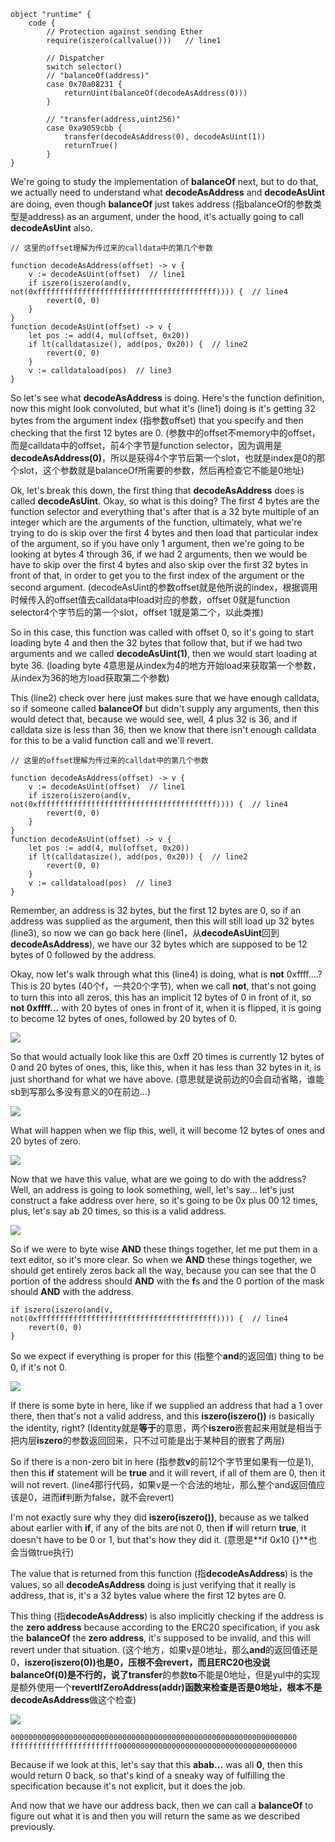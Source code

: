 ```solidity
object "runtime" {
    code {
        // Protection against sending Ether
        require(iszero(callvalue()))   // line1

        // Dispatcher
        switch selector()
        // "balanceOf(address)"
        case 0x70a08231 {
        	returnUint(balanceOf(decodeAsAddress(0)))
        }

        // "transfer(address,uint256)"
        case 0xa9059cbb {
        	transfer(decodeAsAddress(0), decodeAsUint(1))
        	returnTrue()
    	}
}
```

We're going to study the implementation of **balanceOf** next, but to do that, we actually need to understand what **decodeAsAddress** and **decodeAsUint** are doing, even though **balanceOf** just takes address (指balanceOf的参数类型是address) as an argument, under the hood, it's actually going to call **decodeAsUint** also.

```solidity
// 这里的offset理解为传过来的calldata中的第几个参数

function decodeAsAddress(offset) -> v {
    v := decodeAsUint(offset)  // line1
    if iszero(iszero(and(v, not(0xffffffffffffffffffffffffffffffffffffffff)))) {  // line4
    	revert(0, 0)
    }
}
function decodeAsUint(offset) -> v {
    let pos := add(4, mul(offset, 0x20))
    if lt(calldatasize(), add(pos, 0x20)) {  // line2
    	revert(0, 0)
    }
    v := calldataload(pos)  // line3
}
```

So let's see what **decodeAsAddress** is doing. Here's the function definition, now this might look convoluted, but what it's (line1) doing is it's getting 32 bytes from the argument index (指参数offset) that you specify and then checking that the first 12 bytes are 0. (参数中的offset不memory中的offset，而是calldata中的offset，前4个字节是function selector，因为调用是**decodeAsAddress(0)**，所以是获得4个字节后第一个slot，也就是index是0的那个slot，这个参数就是balanceOf所需要的参数，然后再检查它不能是0地址)

Ok, let's break this down, the first thing that **decodeAsAddress** does is called **decodeAsUint**. Okay, so what is this doing? The first 4 bytes are the function selector and everything that's after that is a 32 byte multiple of an integer which are the arguments of the function, ultimately, what we're trying to do is skip over the first 4 bytes and then load that particular index of the argument, so if you have only 1 argument, then we're going to be looking at bytes 4 through 36, if we had 2 arguments, then we would be have to skip over the first 4 bytes and also skip over the first 32 bytes in front of that, in order to get you to the first index of the argument or the second argument. (decodeAsUint的参数offset就是他所说的index，根据调用时候传入的offset值去calldata中load对应的参数，offset 0就是function selector4个字节后的第一个slot，offset 1就是第二个，以此类推)

So in this case, this function was called with offset 0, so it's going to start loading byte 4 and then the 32 bytes that follow that, but if we had two arguments and we called **decodeAsUint(1)**, then we would start loading at byte 36. (loading byte 4意思是从index为4的地方开始load来获取第一个参数，从index为36的地方load获取第二个参数)

This (line2) check over here just makes sure that we have enough calldata, so if someone called **balanceOf** but didn't supply any arguments, then this would detect that, because we would see, well, 4 plus 32 is 36, and if calldata size is less than 36, then we know that there isn't enough calldata for this to be a valid function call and we'll revert.

```solidity
// 这里的offset理解为传过来的calldat中的第几个参数

function decodeAsAddress(offset) -> v {
    v := decodeAsUint(offset)  // line1
    if iszero(iszero(and(v, not(0xffffffffffffffffffffffffffffffffffffffff)))) {  // line4
    	revert(0, 0)
    }
}
function decodeAsUint(offset) -> v {
    let pos := add(4, mul(offset, 0x20))
    if lt(calldatasize(), add(pos, 0x20)) {  // line2
    	revert(0, 0)
    }
    v := calldataload(pos)  // line3
}
```

Remember, an address is 32 bytes, but the first 12 bytes are 0, so if an address was supplied as the argument, then this will still load up 32 bytes (line3), so now we can go back here (line1，从**decodeAsUint**回到**decodeAsAddress**), we have our 32 bytes which are supposed to be 12 bytes of 0 followed by the address. 

Okay, now let's walk through what this (line4) is doing, what is **not** 0xffff....? This is 20 bytes (40个f，一共20个字节), when we call **not**, that's not going to turn this into all zeros, this has an implicit 12 bytes of 0 in front of it, so **not 0xffff...** with 20 bytes of ones in front of it, when it is flipped, it is going to become 12 bytes of ones, followed by 20 bytes of 0. 

![](https://gitee.com/elvinsj/bootcamp/raw/main/week8/Yul%20and%20Assembly/Section4/python.png)

So that would actually look like this are 0xff 20 times is currently 12 bytes of 0 and 20 bytes of ones, this, like this, when it has less than 32 bytes in it, is just shorthand for what we have above. (意思就是说前边的0会自动省略，谁能sb到写那么多没有意义的0在前边...)

![](https://gitee.com/elvinsj/bootcamp/raw/main/week8/Yul%20and%20Assembly/Section4/python2.png)

What will happen when we flip this, well, it will become 12 bytes of ones and 20 bytes of zero. 

![](https://gitee.com/elvinsj/bootcamp/raw/main/week8/Yul%20and%20Assembly/Section4/python3.png)

Now that we have this value, what are we going to do with the address? Well, an address is going to look something, well, let's say... let's just construct a fake address over here, so it's going to be 0x plus 00 12 times, plus, let's say ab 20 times, so this is a valid address. 

![](https://gitee.com/elvinsj/bootcamp/raw/main/week8/Yul%20and%20Assembly/Section4/and.png)

So if we were to byte wise **AND** these things together, let me put them in a text editor, so it's more clear. So when we **AND** these things together, we should get entirely zeros back all the way, because you can see that the 0 portion of the address should **AND** with the **f**s and the 0 portion of the mask should **AND** with the address. 

```solidity
if iszero(iszero(and(v, not(0xffffffffffffffffffffffffffffffffffffffff)))) {  // line4
	revert(0, 0)
}
```

So we expect if everything is proper for this (指整个**and**的返回值) thing to be 0, if it's not 0.

![](https://gitee.com/elvinsj/bootcamp/raw/main/week8/Yul%20and%20Assembly/Section4/and2.png)

If there is some byte in here, like if we supplied an address that had a 1 over there, then that's not a valid address, and this **iszero(iszero())** is basically the identity, right? (Identity就是**等于**的意思，两个**iszero**嵌套起来用就是相当于把内层**iszero**的参数返回回来，只不过可能是出于某种目的嵌套了两层)

So if there is a non-zero bit in here (指参数**v**的前12个字节里如果有一位是1), then this **if** statement will be **true** and it will revert, if all of them are 0, then it will not revert. (line4那行代码，如果v是一个合法的地址，那么整个and返回值应该是0，进而**if**判断为false，就不会revert)

I'm not exactly sure why they did **iszero(iszero())**, because as we talked about earlier with **if**, if any of the bits are not 0, then **if** will return **true**, it doesn't have to be 0 or 1, but that's how they did it. (意思是**if 0x10 {}**也会当做true执行)

The value that is returned from this function (指**decodeAsAddress**) is the values, so all **decodeAsAddress** doing is just verifying that it really is address, that is, it's a 32 bytes value where the first 12 bytes are 0. 

This thing (指**decodeAsAddress**) is also implicitly checking if the address is the **zero address** because according to the ERC20 specification, if you ask the **balanceOf** the **zero address**, it's supposed to be invalid, and this will revert under that situation. (这个地方，如果v是0地址，那么**and**的返回值还是0，**iszero(iszero(0))**也是0，压根不会revert，而且ERC20也没说**balanceOf(0)**是不行的，说了**transfer**的参数**to**不能是0地址，但是yul中的实现是额外使用一个**revertIfZeroAddress(addr)**函数来检查是否是0地址，根本不是**decodeAsAddress**做这个检查)

![](https://gitee.com/elvinsj/bootcamp/raw/main/week8/Yul%20and%20Assembly/Section4/and.png)

```assembly
0000000000000000000000000000000000000000000000000000000000000000
ffffffffffffffffffffffff0000000000000000000000000000000000000000
```

Because if we look at this, let's say that this **abab...** was all **0**, then this would return 0 back, so that's kind of a sneaky way of fulfilling the specification because it's not explicit, but it does the job. 

And now that we have our address back, then we can call a **balanceOf** to figure out what it is and then you will return the same as we described previously.